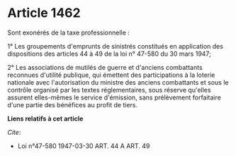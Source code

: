 # Article 1462

Sont exonérés de la taxe professionnelle :

1° Les groupements d'emprunts de sinistrés constitués en application des dispositions des articles 44 à 49 de la loi n°
47-580 du 30 mars 1947;

2° Les associations de mutilés de guerre et d'anciens combattants reconnues d'utilité publique, qui émettent des
participations à la loterie nationale avec l'autorisation du ministre des anciens combattants et sous le contrôle organisé
par les textes réglementaires, sous réserve qu'elles assurent elles-mêmes le service d'émission, sans prélèvement forfaitaire
d'une partie des bénéfices au profit de tiers.

**Liens relatifs à cet article**

_Cite_:

  - Loi n°47-580 1947-03-30 ART. 44 A ART. 49
